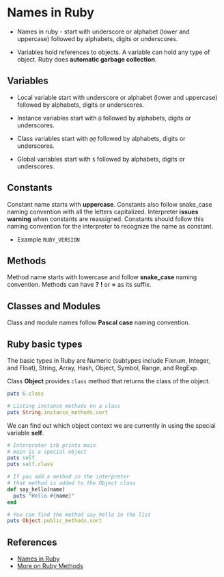 # Names in Ruby

* Names in ruby - start with underscore or alphabet (lower and uppercase) followed by alphabets, digits or underscores.

* Variables hold references to objects. A variable can hold any type of object. Ruby does **automatic garbage collection**.

## Variables

* Local variable start with underscore or alphabet (lower and uppercase) followed by alphabets, digits or underscores.

* Instance variables start with `@` followed by alphabets, digits or underscores.

* Class variables start with `@@` followed by alphabets, digits or underscores.

* Global variables start with `$` followed by alphabets, digits or underscores.

## Constants

Constant name starts with **uppercase**. Constants also follow snake_case naming convention with all the letters capitalized. Interpreter **issues warning** when constants are reassigned. Constants should follow this naming convention for the interpreter to recognize the name as constant.

* Example `RUBY_VERSION`

## Methods

Method name starts with lowercase and follow **snake_case** naming convention. Methods can have **?** **!** or **=** as its suffix.

## Classes and Modules

Class and module names follow **Pascal case** naming convention.

## Ruby basic types

The basic types in Ruby are Numeric (subtypes include Fixnum, Integer, and Float), String, Array, Hash, Object, Symbol, Range, and RegExp.

Class **Object** provides `class` method that returns the class of the object.

~~~ruby
puts 6.class

# Listing instance methods on a class
puts String.instance_methods.sort
~~~

We can find out which object context we are currently in using the special variable **self**.

~~~ruby
# Interpreter irb prints main
# main is a special object
puts self
puts self.class

# If you add a method in the interpreter
# that method is added to the Object class
def say_hello(name)
  puts "Hello #{name}"
end

# You can find the method say_hello in the list
puts Object.public_methods.sort
~~~

## References

* [Names in Ruby](http://rubylearning.com/satishtalim/ruby_names.html)
* [More on Ruby Methods](http://rubylearning.com/satishtalim/more_on_ruby_methods.html)
